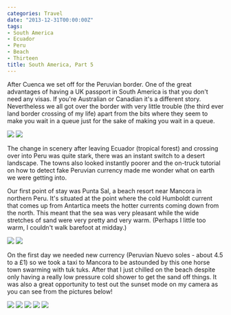 ```yaml
---
categories: Travel
date: "2013-12-31T00:00:00Z"
tags:
- South America
- Ecuador
- Peru
- Beach
- Thirteen
title: South America, Part 5
---
```


After Cuenca we set off for the Peruvian border. One of the great advantages of having a UK passport in South America is that you don't need any visas. If you're Australian or Canadian it's a different story. Nevertheless we all got over the border with very little trouble (the third ever land border crossing of my life) apart from the bits where they seem to make you wait in a queue just for the sake of making you wait in a queue.

![](/assets/images/south_america/part_5/01.jpg)
![](/assets/images/south_america/part_5/02.jpg)

The change in scenery after leaving Ecuador (tropical forest) and crossing over into Peru was quite stark, there was an instant switch to a desert landscape. The towns also looked instantly poorer and the on-truck tutorial on how to detect fake Peruvian currency made me wonder what on earth we were getting into.

Our first point of stay was Punta Sal, a beach resort near Mancora in northern Peru. It's situated at the point where the cold Humboldt current that comes up from Antartica meets the hotter currents coming down from the north. This meant that the sea was very pleasant while the wide stretches of sand were very pretty and very warm. (Perhaps I little too warm, I couldn't walk barefoot at midday.)

![](/assets/images/south_america/part_5/03.jpg)
![](/assets/images/south_america/part_5/04.jpg)

On the first day we needed new currency (Peruvian Nuevo soles - about 4.5 to a £1) so we took a taxi to Mancora to be astounded by this one horse town swarming with tuk tuks. After that I just chilled on the beach despite only having a really low pressure cold shower to get the sand off things. It was also a great opportunity to test out the sunset mode on my camera as you can see from the pictures below!

![](/assets/images/south_america/part_5/05.jpg)
![](/assets/images/south_america/part_5/06.jpg)
![](/assets/images/south_america/part_5/07.jpg)
![](/assets/images/south_america/part_5/08.jpg)
![](/assets/images/south_america/part_5/09.jpg)